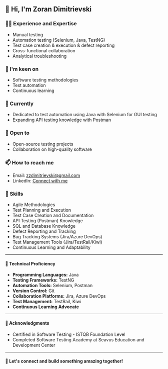 ## 👋 Hi, I'm Zoran Dimitrievski

### 👨‍💻 Experience and Expertise
- Manual testing
- Automation testing (Selenium, Java, TestNG)
- Test case creation & execution & defect reporting
- Cross-functional collaboration
- Analytical troubleshooting

### 👀 I'm keen on
- Software testing methodologies
- Test automation
- Continuous learning

### 🌱 Currently
- Dedicated to test automation using Java with Selenium for GUI testing
- Expanding API testing knowledge with Postman

### 💞️ Open to
- Open-source testing projects
- Collaboration on high-quality software

### 📫 How to reach me
- Email: [zzdimitrievski@gmail.com](mailto:zzdimitrievski@gmail.com)
- LinkedIn: [Connect with me](https://www.linkedin.com/in/zoran-dimitrievski/)

### 💪 Skills
- Agile Methodologies
- Test Planning and Execution
- Test Case Creation and Documentation
- API Testing (Postman) Knowledge
- SQL and Database Knowledge
- Defect Reporting and Tracking
- Bug Tracking Systems (Jira/Azure DevOps)
- Test Management Tools (Jira/TestRail/Kiwi)
- Continuous Learning and Adaptability

---

#### 🚀 Technical Proficiency
- **Programming Languages:** Java
- **Testing Frameworks:** TestNG
- **Automation Tools:** Selenium, Postman
- **Version Control:** Git
- **Collaboration Platforms:** Jira, Azure DevOps
- **Test Management:** TestRail, Kiwi
- **Continuous Learning Advocate**

---

#### 🌟 Acknowledgments
- Certified in Software Testing - ISTQB Foundation Level
- Completed Software Testing Academy at Seavus Education and Development Center

---

#### 🤝 Let's connect and build something amazing together!
